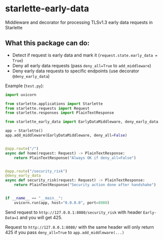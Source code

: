 # starlette-early-data

Middleware and decorator for processing TLSv1.3 early data requests in Starlette

## What this package can do:
- Detect if request is early data and mark it (`request.state.early_data = True`)
- Deny all early data requests (pass `deny_all=True` to `add_middleware`)
- Deny early data requests to specific endpoints (use decorator `@deny_early_data`)

Example (`test.py`):

```python
import uvicorn

from starlette.applications import Starlette
from starlette.requests import Request
from starlette.responses import PlainTextResponse

from starlette_early_data import EarlyDataMiddleware, deny_early_data

app = Starlette()
app.add_middleware(EarlyDataMiddleware, deny_all=False)


@app.route("/")
async def home(request: Request) -> PlainTextResponse:
    return PlainTextResponse("Always OK if deny_all=False")


@app.route("/security_risk")
@deny_early_data
async def security_risk(request: Request) -> PlainTextResponse:
    return PlainTextResponse("Security action done after handshake")


if __name__ == "__main__":
    uvicorn.run(app, host="0.0.0.0", port=8080)
```

Send request to `http://127.0.0.1:8080/security_risk` with header `Early-Data=1` and you will get 425.

Request to `http://127.0.0.1:8080/` with the same header will only return 425 if you pass `deny_all=True` to `app.add_middleware(...)`
